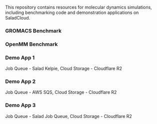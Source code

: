 This repository contains resources for molecular dynamics simulations, including benchmarking code and demonstration applications on SaladCloud.

### GROMACS Benchmark

### OpenMM Benchmark

### Demo App 1 

Job Queue - Salad Kelpie, Cloud Storage - Cloudflare R2

### Demo App 2 

Job Queue - AWS SQS, Cloud Storage - Cloudflare R2

### Demo App 3

Job Queue - Salad Job Queue, Cloud Storage - Cloudflare R2
